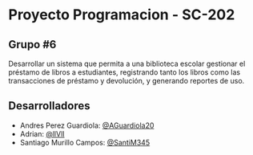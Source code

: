 # Proyecto Programacion - SC-202
## Grupo #6
Desarrollar un sistema que permita a una biblioteca escolar gestionar el préstamo de libros a estudiantes, registrando
tanto los libros como las transacciones de préstamo y devolución, y generando reportes de uso.

## Desarrolladores

- Andres Perez Guardiola: [@AGuardiola20](https://github.com/AGuardiola20)
- Adrian: [@llVlI](https://github.com/llVlI)
- Santiago Murillo Campos: [@SantiM345](https://github.com/SantiM345)
